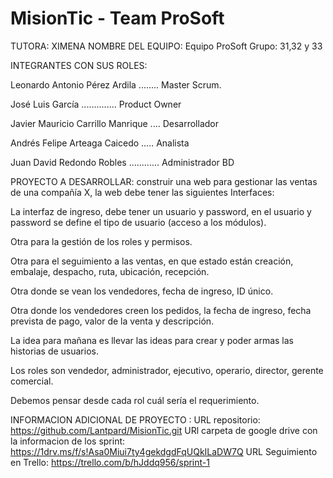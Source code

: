 # MisionTic - Team ProSoft

TUTORA: XIMENA
NOMBRE DEL EQUIPO: Equipo ProSoft
Grupo: 31,32 y 33

INTEGRANTES CON SUS ROLES: 

Leonardo Antonio Pérez Ardila  ........	Master Scrum. 

José Luis García  ..............				Product Owner 

Javier Mauricio Carrillo Manrique ....	Desarrollador 

Andrés Felipe Arteaga Caicedo   	.....	Analista 

Juan David Redondo Robles	............	Administrador BD 


PROYECTO A DESARROLLAR:
construir una web para gestionar las ventas de una compañía X, la web debe tener las siguientes Interfaces:

La interfaz de ingreso, debe tener un usuario y password, en el usuario y password se define el tipo de usuario (acceso a los módulos).

Otra para la gestión de los roles y permisos.

Otra para el seguimiento a las ventas, en que estado están creación, embalaje, despacho, ruta, ubicación, recepción.

Otra donde se vean los vendedores, fecha de ingreso, ID único.

Otra donde los vendedores creen los pedidos, la fecha de ingreso, fecha prevista de pago, valor de la venta y descripción.

La idea para mañana es llevar las ideas para crear y poder armas las historias de usuarios.

Los roles son vendedor, administrador, ejecutivo, operario, director, gerente comercial.

Debemos pensar desde cada rol cuál sería el requerimiento.


INFORMACION ADICIONAL DE PROYECTO :
URL repositorio: https://github.com/Lantpard/MisionTic.git 
URl carpeta de google drive con la informacion de los sprint: https://1drv.ms/f/s!Asa0Miui7ty4gekdgdFqUQkILaDW7Q
URL Seguimiento en Trello: https://trello.com/b/hJddq956/sprint-1
